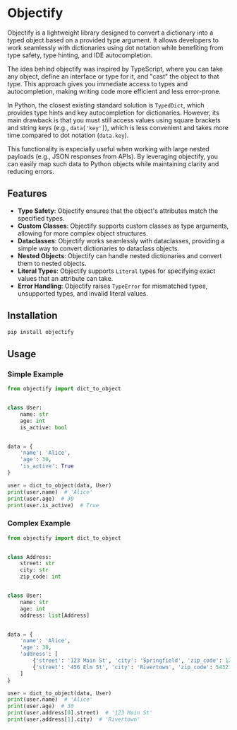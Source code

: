 # Objectify

Objectify is a lightweight library designed to convert a dictionary into a typed object based on a provided type argument.
It allows developers to work seamlessly with dictionaries using dot notation while benefiting from type safety, type hinting, and IDE autocompletion.

The idea behind objectify was inspired by TypeScript, where you can take any object, define an interface or type for it,
and "cast" the object to that type. This approach gives you immediate access to types and autocompletion, making writing code more efficient and less error-prone.

In Python, the closest existing standard solution is `TypedDict`, which provides type hints and key autocompletion for dictionaries.
However, its main drawback is that you must still access values using square brackets and string keys (e.g., `data['key']`),
which is less convenient and takes more time compared to dot notation (`data.key`).

This functionality is especially useful when working with large nested payloads (e.g., JSON responses from APIs).
By leveraging objectify, you can easily map such data to Python objects while maintaining clarity and reducing errors.


## Features

- **Type Safety**: Objectify ensures that the object's attributes match the specified types.
- **Custom Classes**: Objectify supports custom classes as type arguments, allowing for more complex object structures.
- **Dataclasses**: Objectify works seamlessly with dataclasses, providing a simple way to convert dictionaries to dataclass objects.
- **Nested Objects**: Objectify can handle nested dictionaries and convert them to nested objects.
- **Literal Types**: Objectify supports `Literal` types for specifying exact values that an attribute can take.
- **Error Handling**: Objectify raises `TypeError` for mismatched types, unsupported types, and invalid literal values.

## Installation

```bash
pip install objectify
```

## Usage

### Simple Example
```python
from objectify import dict_to_object


class User:
    name: str
    age: int
    is_active: bool


data = {
    'name': 'Alice',
    'age': 30,
    'is_active': True
}

user = dict_to_object(data, User)
print(user.name)  # 'Alice'
print(user.age)  # 30
print(user.is_active)  # True
```

### Complex Example
```python
from objectify import dict_to_object


class Address:
    street: str
    city: str
    zip_code: int


class User:
    name: str
    age: int
    address: list[Address]


data = {
    'name': 'Alice',
    'age': 30,
    'address': [
        {'street': '123 Main St', 'city': 'Springfield', 'zip_code': 12345},
        {'street': '456 Elm St', 'city': 'Rivertown', 'zip_code': 54321}
    ]
}

user = dict_to_object(data, User)
print(user.name)  # 'Alice'
print(user.age)  # 30
print(user.address[0].street)  # '123 Main St'
print(user.address[1].city)  # 'Rivertown'
```
